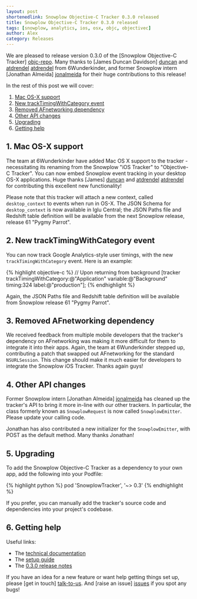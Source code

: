 ```yaml
---
layout: post
shortenedlink: Snowplow Objective-C Tracker 0.3.0 released
title: Snowplow Objective-C Tracker 0.3.0 released
tags: [snowplow, analytics, ios, osx, objc, objectivec]
author: Alex
category: Releases
---
```


We are pleased to release version 0.3.0 of the [Snowplow Objective-C Tracker] [objc-repo]. Many thanks to [James Duncan Davidson] [duncan] and [atdrendel] [atdrendel] from 6Wunderkinder, and former Snowplow intern [Jonathan Almeida] [jonalmeida] for their huge contributions to this release!

In the rest of this post we will cover:

1. [Mac OS-X support](/blog/2015/02/15/snowplow-objective-c-tracker-0.3.0-released/#osxs)
3. [New trackTimingWithCategory event](/blog/2015/02/15/snowplow-objective-c-tracker-0.3.0-released/#timing)
3. [Removed AFnetworking dependency](/blog/2015/02/15/snowplow-objective-c-tracker-0.3.0-released/#nsurl)
4. [Other API changes](/blog/2015/02/15/snowplow-objective-c-tracker-0.3.0-released/#api)
5. [Upgrading](/blog/2015/02/15/snowplow-objective-c-tracker-0.3.0-released/#upgrading)
6. [Getting help](/blog/2015/02/15/snowplow-objective-c-tracker-0.3.0-released/#help)

<!--more-->

<h2><a name="osx">1. Mac OS-X support</a></h2>

The team at 6Wunderkinder have added Mac OS X support to the tracker - necessitating its renaming from the Snowplow "iOS Tracker" to "Objective-C Tracker". You can now embed Snowplow event tracking in your desktop OS-X applications. Huge thanks [James] [duncan] and [atdrendel] [atdrendel] for contributing this excellent new functionality!

Please note that this tracker will attach a new context, called `desktop_context` to events when run in OS-X. The JSON Schema for `desktop_context` is now available in Iglu Central; the JSON Paths file and Redshift table definition will be available from the next Snowplow release, release 61 "Pygmy Parrot".

<h2><a name="timing">2. New trackTimingWithCategory event</a></h2>

You can now track Google Analytics-style user timings, with the new `trackTimingWithCategory` event. Here is an example:

{% highlight objective-c %}
// Upon returning from background
[tracker trackTimingWithCategory:@"Application"
                        variable:@"Background"
                          timing:324
                           label:@"production"];
{% endhighlight %}

Again, the JSON Paths file and Redshift table definition will be available from Snowplow release 61 "Pygmy Parrot".

<h2><a name="nsurl">3. Removed AFnetworking dependency</a></h2>

We received feedback from multiple mobile developers that the tracker's dependency on AFnetworking was making it more difficult for them to integrate it into their apps. Again, the team at 6Wunderkinder stepped up, contributing a patch that swapped out AFnetworking for the standard `NSURLSession`. This change should make it much easier for developers to integrate the Snowplow iOS Tracker. Thanks again guys!

<h2><a name="api">4. Other API changes</a></h2>

Former Snowplow intern [Jonathan Almeida] [jonalmeida] has cleaned up the tracker's API to bring it more in-line with our other trackers. In particular, the class formerly known as `SnowplowRequest` is now called `SnowplowEmitter`. Please update your calling code.

Jonathan has also contributed a new initializer for the `SnowplowEmitter`, with POST as the default method. Many thanks Jonathan!

<h2><a name="upgrading">5. Upgrading</a></h2>

To add the Snowplow Objective-C Tracker as a dependency to your own app, add the following into your Podfile:

{% highlight python %}
pod 'SnowplowTracker', '~> 0.3'
{% endhighlight %}

If you prefer, you can manually add the tracker's source code and dependencies into your project's codebase.

<h2><a name="help">6. Getting help</a></h2>

Useful links:

* The [technical documentation][tech-docs]
* The [setup guide][setup-guide]
* The [0.3.0 release notes][tracker-030]

If you have an idea for a new feature or want help getting things set up, please [get in touch] [talk-to-us]. And [raise an issue] [issues] if you spot any bugs!

[objc-repo]: https://github.com/snowplow/snowplow-objc-tracker
[duncan]: https://github.com/duncan
[atdrendel]: https://github.com/atdrendel
[jonalmeida]: https://github.com/jonalmeida

[tech-docs]: https://github.com/snowplow/snowplow/wiki/iOS-Tracker
[setup-guide]: https://github.com/snowplow/snowplow/wiki/iOS-Tracker-Setup
[tracker-030]: https://github.com/snowplow/snowplow-objc-tracker/releases/tag/0.3.0

[talk-to-us]: https://github.com/snowplow/snowplow/wiki/Talk-to-us
[issues]: https://github.com/snowplow/snowplow/issues
